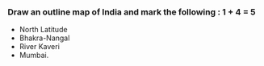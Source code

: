 ### Draw an outline map of India and mark the following : 1 + 4 = 5
* North Latitude
* Bhakra-Nangal
* River Kaveri
* Mumbai.

